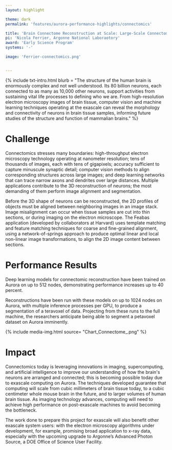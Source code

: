 ```yaml
---
layout: highlight

theme: dark
permalink: 'features/aurora-performance-highlights/connectomics'

title: 'Brain Connectome Reconstruction at Scale: Large-Scale Connectomics with Flood-Filling Networks'
pi: 'Nicola Ferrier, Argonne National Laboraotory'
award: 'Early Science Program'
systems: '-'

image: 'Ferrier-connectomics.png' 


---
```


{% include txt-intro.html 
    blurb = "The structure of the human brain is enormously complex and not well understood. Its 80 billion neurons, each connected to as many as 10,000 other neurons, support activities from sustaining vital life processes to defining who we are. From high-resolution electron microscopy images of brain tissue, computer vision and machine learning techniques operating at the exascale can reveal the morphology and connectivity of neurons in brain tissue samples, informing future studies of the structure and function of mammalian brains."
%}



# Challenge

Connectomics stresses many boundaries: high-throughput electron microscopy technology
operating at nanometer resolution; tens of thousands of images, each with tens of gigapixels;
accuracy sufficient to capture minuscule synaptic detail; computer vision methods to align
corresponding structures across large images; and deep learning networks that can trace
narrow axons and dendrites over large distances. Multiple applications contribute to the 3D reconstruction of neurons; the most demanding of them perform image alignment and segmentation.

Before the 3D shape of neurons can be reconstructed, the 2D profiles of objects must be aligned between neighboring images in an image stack. Image misalignment can occur when tissue samples are cut into thin sections, or during imaging on the electron microscope. The Feabas application (developed by collaborators at Harvard) uses template matching and feature matching techniques for coarse and fine-grained alignment, using a network-of-springs approach to produce optimal linear and local non-linear image transformations, to align the 2D image content between sections.

# Performance Results
Deep learning models for connectomic reconstruction have been trained on Aurora on up to 512 nodes, demonstrating performance increases up to 40 percent.

Reconstructions have been run with these models on up to 1024 nodes on Aurora, with multiple inference processes per GPU, to produce a segmentation of a teravoxel of data. Projecting from these runs to the full machine, the researchers anticipate being able to segment a petavoxel dataset on Aurora imminently.

{% include media-img.html
   source= "Chart_Connectome_.png"
%}

# Impact

Connectomics today is leveraging innovations in imaging, supercomputing, and artificial intelligence to improve our understanding of how the brain's neurons are arranged and connected; this is becoming possible today due to exascale computing on Aurora. The techniques developed guarantee that computing will scale from cubic millimeters of brain tissue today, to a cubic centimeter whole mouse brain in the future, and to larger volumes of human brain tissue. As imaging technology advances, computing will need to achieve high performance on post-exascale machines to avoid becoming the bottleneck.

The work done to prepare this project for exascale will also benefit other exascale system users: with the electron microscopy algorithms under development, for example, promising broad application to x-ray data, especially with the upcoming upgrade to Argonne’s Advanced Photon Source, a DOE Office of Science User Facility.
